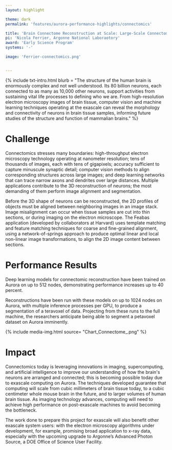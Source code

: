 ```yaml
---
layout: highlight

theme: dark
permalink: 'features/aurora-performance-highlights/connectomics'

title: 'Brain Connectome Reconstruction at Scale: Large-Scale Connectomics with Flood-Filling Networks'
pi: 'Nicola Ferrier, Argonne National Laboraotory'
award: 'Early Science Program'
systems: '-'

image: 'Ferrier-connectomics.png' 


---
```


{% include txt-intro.html 
    blurb = "The structure of the human brain is enormously complex and not well understood. Its 80 billion neurons, each connected to as many as 10,000 other neurons, support activities from sustaining vital life processes to defining who we are. From high-resolution electron microscopy images of brain tissue, computer vision and machine learning techniques operating at the exascale can reveal the morphology and connectivity of neurons in brain tissue samples, informing future studies of the structure and function of mammalian brains."
%}



# Challenge

Connectomics stresses many boundaries: high-throughput electron microscopy technology
operating at nanometer resolution; tens of thousands of images, each with tens of gigapixels;
accuracy sufficient to capture minuscule synaptic detail; computer vision methods to align
corresponding structures across large images; and deep learning networks that can trace
narrow axons and dendrites over large distances. Multiple applications contribute to the 3D reconstruction of neurons; the most demanding of them perform image alignment and segmentation.

Before the 3D shape of neurons can be reconstructed, the 2D profiles of objects must be aligned between neighboring images in an image stack. Image misalignment can occur when tissue samples are cut into thin sections, or during imaging on the electron microscope. The Feabas application (developed by collaborators at Harvard) uses template matching and feature matching techniques for coarse and fine-grained alignment, using a network-of-springs approach to produce optimal linear and local non-linear image transformations, to align the 2D image content between sections.

# Performance Results
Deep learning models for connectomic reconstruction have been trained on Aurora on up to 512 nodes, demonstrating performance increases up to 40 percent.

Reconstructions have been run with these models on up to 1024 nodes on Aurora, with multiple inference processes per GPU, to produce a segmentation of a teravoxel of data. Projecting from these runs to the full machine, the researchers anticipate being able to segment a petavoxel dataset on Aurora imminently.

{% include media-img.html
   source= "Chart_Connectome_.png"
%}

# Impact

Connectomics today is leveraging innovations in imaging, supercomputing, and artificial intelligence to improve our understanding of how the brain's neurons are arranged and connected; this is becoming possible today due to exascale computing on Aurora. The techniques developed guarantee that computing will scale from cubic millimeters of brain tissue today, to a cubic centimeter whole mouse brain in the future, and to larger volumes of human brain tissue. As imaging technology advances, computing will need to achieve high performance on post-exascale machines to avoid becoming the bottleneck.

The work done to prepare this project for exascale will also benefit other exascale system users: with the electron microscopy algorithms under development, for example, promising broad application to x-ray data, especially with the upcoming upgrade to Argonne’s Advanced Photon Source, a DOE Office of Science User Facility.
